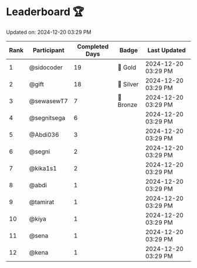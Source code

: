 # Leaderboard 🏆

Updated on: 2024-12-20 03:29 PM

| Rank | Participant       | Completed Days | Badge      | Last Updated         |
|------|-------------------|----------------|------------|----------------------|
| 1    | @sidocoder        | 19             | 🏅 Gold     | 2024-12-20 03:29 PM |
| 2    | @gift             | 18             | 🥈 Silver   | 2024-12-20 03:29 PM |
| 3    | @sewasewT7        | 7              | 🥉 Bronze   | 2024-12-20 03:29 PM |
| 4    | @segnitsega       | 6              |            | 2024-12-20 03:29 PM |
| 5    | @Abdi036          | 3              |            | 2024-12-20 03:29 PM |
| 6    | @segni            | 2              |            | 2024-12-20 03:29 PM |
| 7    | @kika1s1          | 2              |            | 2024-12-20 03:29 PM |
| 8    | @abdi             | 1              |            | 2024-12-20 03:29 PM |
| 9    | @tamirat          | 1              |            | 2024-12-20 03:29 PM |
| 10   | @kiya             | 1              |            | 2024-12-20 03:29 PM |
| 11   | @sena             | 1              |            | 2024-12-20 03:29 PM |
| 12   | @kena             | 1              |            | 2024-12-20 03:29 PM |
